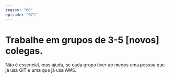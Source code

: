 ```yaml
---
season: "00"
episode: "071"
---
```

# Trabalhe em grupos de 3-5 [novos] colegas.

Não é essencial, mas ajuda, se cada grupo tiver ao menos uma pessoa que já usa GIT e uma que já usa AWS.